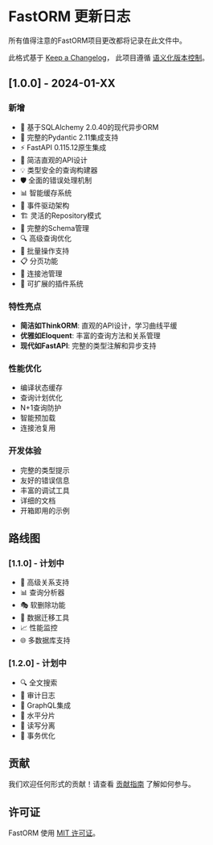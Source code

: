 # FastORM 更新日志

所有值得注意的FastORM项目更改都将记录在此文件中。

此格式基于 [Keep a Changelog](https://keepachangelog.com/zh-CN/1.0.0/)，
此项目遵循 [语义化版本控制](https://semver.org/lang/zh-CN/)。

## [1.0.0] - 2024-01-XX

### 新增
- 🚀 基于SQLAlchemy 2.0.40的现代异步ORM
- 🔧 完整的Pydantic 2.11集成支持
- ⚡ FastAPI 0.115.12原生集成
- 🎯 简洁直观的API设计
- 💡 类型安全的查询构建器
- 🛡️ 全面的错误处理机制
- 📊 智能缓存系统
- 🔄 事件驱动架构
- 🏗️ 灵活的Repository模式
- 📝 完整的Schema管理
- 🔍 高级查询优化
- 🚄 批量操作支持
- 📋 分页功能
- 🔐 连接池管理
- 🎨 可扩展的插件系统

### 特性亮点
- **简洁如ThinkORM**: 直观的API设计，学习曲线平缓
- **优雅如Eloquent**: 丰富的查询方法和关系管理
- **现代如FastAPI**: 完整的类型注解和异步支持

### 性能优化
- 编译状态缓存
- 查询计划优化
- N+1查询防护
- 智能预加载
- 连接池复用

### 开发体验
- 完整的类型提示
- 友好的错误信息
- 丰富的调试工具
- 详细的文档
- 开箱即用的示例

## 路线图

### [1.1.0] - 计划中
- 🔄 高级关系支持
- 📊 查询分析器
- 🎭 软删除功能
- 🏃 数据迁移工具
- 📈 性能监控
- 🌐 多数据库支持

### [1.2.0] - 计划中
- 🔍 全文搜索
- 📝 审计日志
- 🎨 GraphQL集成
- 🚀 水平分片
- 💾 读写分离
- 🔄 事务优化

## 贡献

我们欢迎任何形式的贡献！请查看 [贡献指南](https://fastorm.dev/contributing) 了解如何参与。

## 许可证

FastORM 使用 [MIT 许可证](LICENSE)。 